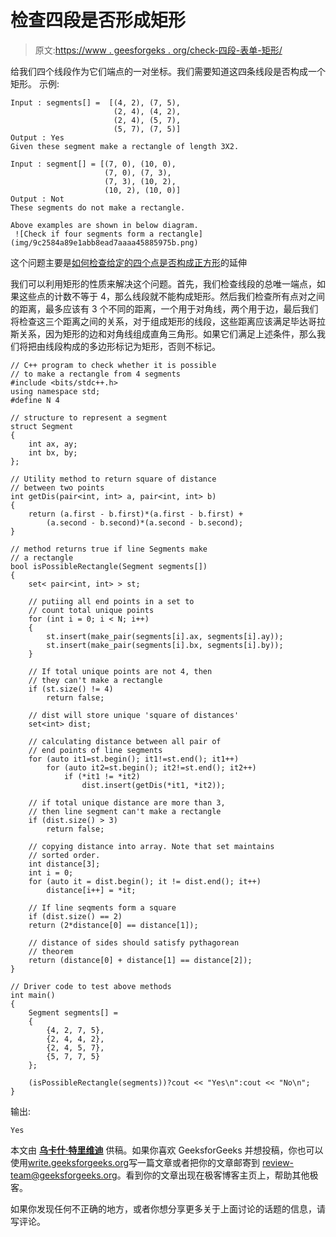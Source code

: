 # 检查四段是否形成矩形

> 原文:[https://www . geesforgeks . org/check-四段-表单-矩形/](https://www.geeksforgeeks.org/check-four-segments-form-rectangle/)

给我们四个线段作为它们端点的一对坐标。我们需要知道这四条线段是否构成一个矩形。
示例:

```
Input : segments[] =  [(4, 2), (7, 5),
                       (2, 4), (4, 2),
                       (2, 4), (5, 7),
                       (5, 7), (7, 5)]
Output : Yes
Given these segment make a rectangle of length 3X2.

Input : segment[] = [(7, 0), (10, 0),
                     (7, 0), (7, 3),
                     (7, 3), (10, 2),
                     (10, 2), (10, 0)]
Output : Not
These segments do not make a rectangle.

Above examples are shown in below diagram.
 ![Check if four segments form a rectangle](img/9c2584a89e1abb8ead7aaaa45885975b.png)

```

这个问题主要是[如何检查给定的四个点是否构成正方形](https://www.geeksforgeeks.org/check-given-four-points-form-square/)的延伸

我们可以利用矩形的性质来解决这个问题。首先，我们检查线段的总唯一端点，如果这些点的计数不等于 4，那么线段就不能构成矩形。然后我们检查所有点对之间的距离，最多应该有 3 个不同的距离，一个用于对角线，两个用于边，最后我们将检查这三个距离之间的关系，对于组成矩形的线段，这些距离应该满足毕达哥拉斯关系，因为矩形的边和对角线组成直角三角形。如果它们满足上述条件，那么我们将把由线段构成的多边形标记为矩形，否则不标记。

```
// C++ program to check whether it is possible 
// to make a rectangle from 4 segments 
#include <bits/stdc++.h> 
using namespace std; 
#define N 4 

// structure to represent a segment 
struct Segment 
{ 
    int ax, ay; 
    int bx, by; 
}; 

// Utility method to return square of distance 
// between two points 
int getDis(pair<int, int> a, pair<int, int> b) 
{ 
    return (a.first - b.first)*(a.first - b.first) + 
        (a.second - b.second)*(a.second - b.second); 
} 

// method returns true if line Segments make 
// a rectangle 
bool isPossibleRectangle(Segment segments[]) 
{ 
    set< pair<int, int> > st; 

    // putiing all end points in a set to 
    // count total unique points 
    for (int i = 0; i < N; i++) 
    { 
        st.insert(make_pair(segments[i].ax, segments[i].ay)); 
        st.insert(make_pair(segments[i].bx, segments[i].by)); 
    } 

    // If total unique points are not 4, then 
    // they can't make a rectangle 
    if (st.size() != 4) 
        return false; 

    // dist will store unique 'square of distances' 
    set<int> dist; 

    // calculating distance between all pair of 
    // end points of line segments 
    for (auto it1=st.begin(); it1!=st.end(); it1++) 
        for (auto it2=st.begin(); it2!=st.end(); it2++) 
            if (*it1 != *it2) 
                dist.insert(getDis(*it1, *it2)); 

    // if total unique distance are more than 3, 
    // then line segment can't make a rectangle 
    if (dist.size() > 3) 
        return false; 

    // copying distance into array. Note that set maintains 
    // sorted order. 
    int distance[3]; 
    int i = 0; 
    for (auto it = dist.begin(); it != dist.end(); it++) 
        distance[i++] = *it; 

    // If line seqments form a square 
    if (dist.size() == 2) 
    return (2*distance[0] == distance[1]); 

    // distance of sides should satisfy pythagorean 
    // theorem 
    return (distance[0] + distance[1] == distance[2]); 
} 

// Driver code to test above methods 
int main() 
{ 
    Segment segments[] = 
    { 
        {4, 2, 7, 5}, 
        {2, 4, 4, 2}, 
        {2, 4, 5, 7}, 
        {5, 7, 7, 5} 
    }; 

    (isPossibleRectangle(segments))?cout << "Yes\n":cout << "No\n"; 
} 
```

输出:

```
Yes

```

本文由 **[乌卡什·特里维迪](https://in.linkedin.com/in/utkarsh-trivedi-253069a7)** 供稿。如果你喜欢 GeeksforGeeks 并想投稿，你也可以使用[write.geeksforgeeks.org](http://www.write.geeksforgeeks.org)写一篇文章或者把你的文章邮寄到 review-team@geeksforgeeks.org。看到你的文章出现在极客博客主页上，帮助其他极客。

如果你发现任何不正确的地方，或者你想分享更多关于上面讨论的话题的信息，请写评论。